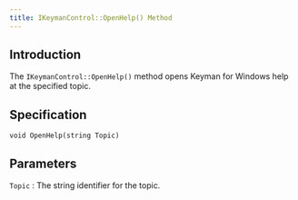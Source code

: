 ```yaml
---
title: IKeymanControl::OpenHelp() Method
---
```


## Introduction

The `IKeymanControl::OpenHelp()` method opens Keyman for Windows help at the
specified topic.

## Specification

``` clike
void OpenHelp(string Topic)
```

## Parameters

`Topic`
:   The string identifier for the topic.
